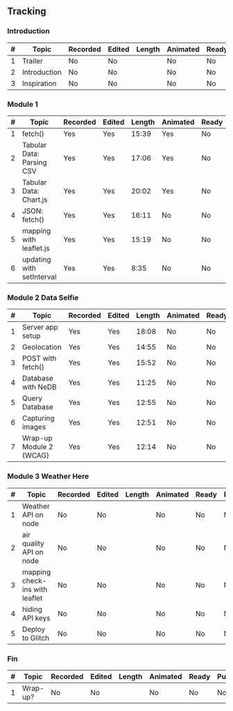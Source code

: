 ## Tracking

### Introduction

|#| Topic         | Recorded      | Edited        | Length        | Animated      |Ready     | Published     | 
|-| ------------- | ------------- | ------------- | ------------- | ------------- | ------------- |  ------------- |
|1| Trailer  | No  | No  | | No  | No  |No  |
|2| Introduction  | No  | No | | No  | No  |No  |
|3| Inspiration  | No  | No | | No  | No  |No  |

### Module 1

|#| Topic         | Recorded      | Edited        | Length        | Animated     |Ready     | Published     | 
|-| ------------- | ------------- | ------------- | ------------- | ------------- | ------------- |  ------------- |
|1| fetch()  | Yes  | Yes  | 15:39 | Yes | No  |No  |
|2| Tabular Data: Parsing CSV  | Yes  | Yes  | 17:06 | Yes |No  |No  |No  |
|3| Tabular Data: Chart.js | Yes  | Yes  | 20:02 | Yes | No  |No  |
|4| JSON: fetch() | Yes  | Yes  | 16:11 |No  |No  |No  |
|5| mapping with leaflet.js | Yes  | Yes  | 15:19 |No  |No  |No  |
|6| updating with setInterval | Yes  | Yes  | 8:35 |No  |No  |No  |

### Module 2 Data Selfie

|#| Topic         | Recorded      | Edited        | Length        | Animated      |Ready     | Published     | 
|-| ------------- | ------------- | ------------- | ------------- | ------------- | ------------- |  ------------- |
|1| Server app setup  | Yes  | Yes  | 18:08  | No  |No  |No  |
|2| Geolocation  | Yes  | Yes  | 14:55  | No  | No  |No  |
|3| POST with fetch() | Yes  | Yes  | 15:52  | No  |No  |No  |
|4| Database with NeDB | Yes  | Yes  | 11:25  | No  |No  |No  |
|5| Query Database | Yes  | Yes  | 12:55  | No  |No  |No  |
|6| Capturing images | Yes  | Yes  |  12:51 | No  |No  |No  |
|7| Wrap-up Module 2 (WCAG) | Yes  | Yes  | 12:14  | No  |No  |No  |

### Module 3 Weather Here

|#| Topic         | Recorded      | Edited        | Length        | Animated      |Ready     | Published     | 
|-| ------------- | ------------- | ------------- | ------------- | ------------- | ------------- |  ------------- |
|1| Weather API on node  | No  | No  |   |No  |No  |No  |
|2| air quality API on node  | No  | No  |   | No  | No  |No  |
|3| mapping check-ins with leaflet | No  | No  |  | No  |No  |No  |
|4| hiding API keys | No  | No  |   |No  |No  |No  |
|5| Deploy to Glitch | No  | No  |   |No  |No  |No  |

### Fin
|#| Topic         | Recorded      | Edited        | Length        | Animated      |Ready     | Published     | 
|-| ------------- | ------------- | ------------- | ------------- | ------------- | ------------- |  ------------- |
|1| Wrap-up?  | No  | No  |  | No  | No  |No  |


